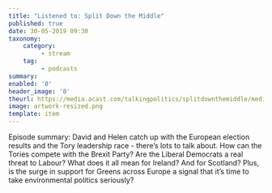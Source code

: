```yaml
---
title: "Listened to: Split Down the Middle"
published: true
date: 30-05-2019 09:30
taxonomy:
    category:
         - stream
    tag:
         - podcasts
summary:
enabled: '0'
header_image: '0'
theurl: https://media.acast.com/talkingpolitics/splitdownthemiddle/media.mp3
image: artwork-resized.png
template: item
---
```

 
Episode summary: David and Helen catch up with the European election results and the Tory leadership race - there’s lots to talk about. How can the Tories compete with the Brexit Party? Are the Liberal Democrats a real threat to Labour? What does it all mean for Ireland? And for Scotland? Plus, is the surge in support for Greens across Europe a signal that it’s time to take environmental politics seriously?
